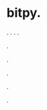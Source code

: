 # bitpy.
.
.
.
.












.






















































.
























.



























.





































.
